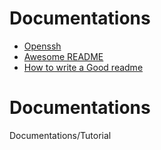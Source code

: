 
# Documentations


 - [Openssh](https://github.com/xrito-o/Documentations/blob/main/openssh/openssh.md)
 - [Awesome README](https://github.com/matiassingers/awesome-readme)
 - [How to write a Good readme](https://bulldogjob.com/news/449-how-to-write-a-good-readme-for-your-github-project)

# Documentations
Documentations/Tutorial

